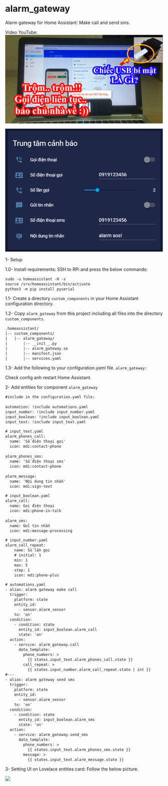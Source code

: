 # alarm_gateway
Alarm gateway for Home Assistant: Make call and send sms.

Video YouTube:
[![Watch the video](https://github.com/ExlLab/alarm_gateway/blob/master/youtube%20-%20alarm%20gateway.png)](https://youtu.be/gEnWaoiTi7Q)


![](https://github.com/ExlLab/alarm_gateway/blob/master/alarm_gateway.png)

1- Setup

1.0- Install requirements:
SSH to RPi and press the below commands:
```
sudo -u homeassistant -H -s
source /srv/homeassistant/bin/activate
python3 -m pip install pyserial
```

1.1- Create a directory ```custom_components``` in your Home Assistant configuration directory.

1.2- Copy ```alarm_gateway``` from this project including all files into the directory ```custom_components```.
```
.homeassistant/
|-- custom_components/
|   |-- alarm_gateway/
|       |-- __init__.py
|       |-- alarm_gateway.so
|       |-- manifest.json
|       |-- services.yaml
```
1.3- Add the following to your configuration.yaml file.
```alarm_gateway:```

Check config anh restart Home Assistant.

2- Add entities for component ```alarm_gateway```

```
#include in the configuration.yaml file:

automation: !include automations.yaml
input_number: !include input_number.yaml
input_boolean: !include input_boolean.yaml
input_text: !include input_text.yaml
```

```
# input_text.yaml
alarm_phones_call:
  name: 'Số điện thoại gọi'
  icon: mdi:contact-phone 
  
alarm_phones_sms:
  name: 'Số điện thoại sms'
  icon: mdi:contact-phone
  
alarm_message:
  name: 'Nội dung tin nhắn'
  icon: mdi:sign-text 
```

```
# input_boolean.yaml
alarm_call:
  name: Gọi điện thoại
  icon: mdi:phone-in-talk

alarm_sms:
  name: Gửi tin nhắn
  icon: mdi:message-processing  
```

```
# input_number.yaml
alarm_call_repeat:
    name: Số lần gọi
    # initial: 1
    min: 1
    max: 5
    step: 1
    icon: mdi:phone-plus 
```

```
# automations.yaml
- alias: alarm gateway make call
  trigger:
    platform: state
    entity_id: 
      - sensor.alarm_sensor 
    to: 'on'
  condition:
    - condition: state
      entity_id: input_boolean.alarm_call
      state: 'on'    
  action:
    - service: alarm_gateway.call
      data_template:
        phone_numbers: >
          {{ states.input_text.alarm_phones_call.state }}
        call_repeat: > 
          {{ states.input_number.alarm_call_repeat.state | int }}
#---
- alias: alarm gateway send sms
  trigger:
    platform: state
    entity_id: 
      - sensor.alarm_sensor
    to: 'on'
  condition:
    - condition: state
      entity_id: input_boolean.alarm_sms
      state: 'on'    
  action:
    - service: alarm_gateway.send_sms
      data_template:
        phone_numbers: >
          {{ states.input_text.alarm_phones_sms.state }}
        message: >
          {{ states.input_text.alarm_message.state }}
```          
3- Setting UI on Lovelace entities card:
Follow the below picture.

![](https://github.com/ExlLab/alarm_gateway/blob/master/lovelace_stetup.png)
